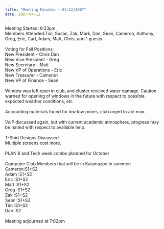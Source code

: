 ```yaml
---
title: "Meeting Minutes – 04/12/2007"
date: 2007-04-12
---
```

Meeting Started: 6:23pm<br />
Members Attended:Tim, Susan, Zak, Mark, Dan, Sean, Cameron, Anthony, Greg, Eric, Carl, Adam, Matt, Chris, and 1 guests<br />
<br />
Voting for Fall Positions:<br />
New President - Chris Dan<br />
New Vice President - Greg<br />
New Secretary - Matt<br />
New VP of Operations - Eric<br />
New Treasurer - Cameron<br />
New VP of Finance - Sean<br />
<br />
Window was left open in club, and cluster received water damage.  Caution warned for opening of windows in the future with respect to possible expected weather conditions, etc.<br />
<br />
Accounting materials found for low low prices, club urged to act now.<br />
<br />
VoiP discussed again, but with current academic atmosphere, progress may be halted with respect to available help.<br />
<br />
T-Shirt Designs Discussed<br />
Multiple screens cost more.<br />
<br />
PLAN 8 and Tech week combo planned for October<br />
<br />
Computer Club Members that will be in Kalamazoo in summer:<br />
Cameron:S1+S2<br />
Adam   :S1+S2<br />
Eric   :S1+S2<br />
Matt   :S1+S2<br />
Greg   :S1+S2<br />
Zak    :S1+S2<br />
Sean   :S1+S2<br />
Tim    :S1+S2<br />
Dan    :S2<br />
<br />
Meeting adjourned at 7:02pm